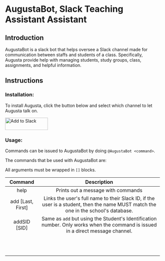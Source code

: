 # AugustaBot, Slack Teaching Assistant Assistant
## Introduction 
AugustaBot is a slack bot that helps oversee a Slack channel made for
communication between staffs and students of a class. Specifically, Augusta
provide help with managing students, study groups, class, assignments, and
helpful information.

## Instructions
### Installation:
To install Augusta, click the button below and select which channel to let Augusta talk on.

<a href="https://slack.com/oauth/authorize?scope=incoming-webhook,commands,bot&client_id=373725849472.409848327092"><img alt="Add to Slack" height="40" width="139" src="https://platform.slack-edge.com/img/add_to_slack.png" srcset="https://platform.slack-edge.com/img/add_to_slack.png 1x, https://platform.slack-edge.com/img/add_to_slack@2x.png 2x" /></a>

### Usage: 
Commands can be issued to AugustaBot by doing `@AugustaBot <command>`. 

The commands that be used with AugustaBot are:

All arguments must be wrapped in `[]` blocks.

|**Command**|**Description**|
|:-:|:-:|
|help|Prints out a message with commands|
|add [Last, First]|Links the user's full name to their Slack ID, if the user is a student, then the name MUST match the one in the school's database.|
|addSID [SID]|Same as `add` but using the Student's Identification number. Only works when the command is issued in a direct message channel.|
|||
|||
|||
|||
|||
|||
|||
|||
|||
|||
|||

